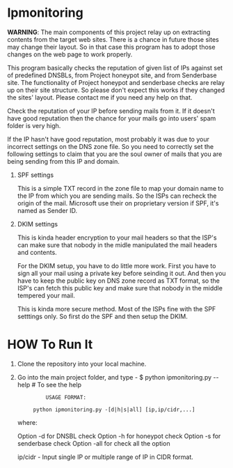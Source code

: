 Ipmonitoring
============

**WARNING**: The main components of this project relay up on extracting contents 
from the target web sites. There is a chance in
future those sites may change their layout. So in that case this program 
has to adopt those changes on the web page to work properly.

This program basically checks the reputation of given list of IPs against set
of predefined DNSBLs, from Project honeypot site, and from Senderbase site. The
functionality of Project honeypot and senderbase checks are relay up on their
site structure. So please don't expect this works if they changed the sites'
layout. Please contact me if you need any help on that.

Check the reputation of your IP before sending mails from it. If it doesn't
have good reputation then the chance for your mails go into users' spam folder
is very high.


If the IP hasn't have good reputation, most probably it was due to your
incorrect settings on the DNS zone file. So you need to correctly set the
following settings to claim that you are the soul owner of mails that you are
being sending from this IP and domain.


1. SPF settings

    This is a simple TXT record in the zone file to map your domain name to the
    IP from which you are sending mails. So the ISPs can recheck the origin of
    the mail. Microsoft use their on proprietary version if SPF, it's named as
    Sender ID.

2. DKIM settings

    This is kinda header encryption to your mail headers so that the ISP's can
    make sure that nobody in the midle manipulated the mail headers and
    contents.

    For the DKIM setup, you have to do little more work. First you have to sign
    all your mail using a private key before seinding it out. And then you have
    to keep the public key on DNS zone record as TXT format, so the ISP's can
    fetch this public key and make sure that nobody in the middle tempered
    your mail. 

    This is kinda more secure method. Most of the ISPs fine with the SPF
    setttings only. So first do the SPF and then setup the DKIM.

HOW To Run It
============

1. Clone the repository into your local machine.
2. Go into the main project folder, and type -
    $ python ipmonitoring.py --help # To see the help

                USAGE FORMAT:

            python ipmonitoring.py -[d|h|s|all] [ip,ip/cidr,...] 

    where:

    Option -d for DNSBL check
    Option -h for honeypot check
    Option -s for senderbase check
    Option -all for check all the option

    ip/cidr - Input single IP or multiple range of IP in CIDR format.


